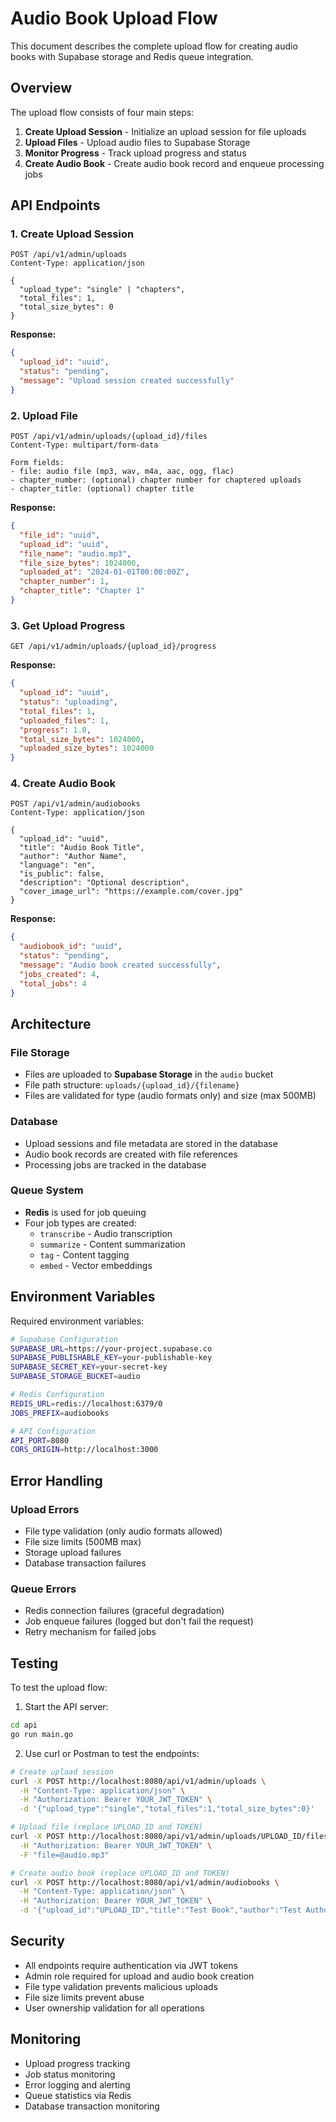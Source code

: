 # Audio Book Upload Flow

This document describes the complete upload flow for creating audio books with Supabase storage and Redis queue integration.

## Overview

The upload flow consists of four main steps:

1. **Create Upload Session** - Initialize an upload session for file uploads
2. **Upload Files** - Upload audio files to Supabase Storage
3. **Monitor Progress** - Track upload progress and status
4. **Create Audio Book** - Create audio book record and enqueue processing jobs

## API Endpoints

### 1. Create Upload Session

```
POST /api/v1/admin/uploads
Content-Type: application/json

{
  "upload_type": "single" | "chapters",
  "total_files": 1,
  "total_size_bytes": 0
}
```

**Response:**

```json
{
  "upload_id": "uuid",
  "status": "pending",
  "message": "Upload session created successfully"
}
```

### 2. Upload File

```
POST /api/v1/admin/uploads/{upload_id}/files
Content-Type: multipart/form-data

Form fields:
- file: audio file (mp3, wav, m4a, aac, ogg, flac)
- chapter_number: (optional) chapter number for chaptered uploads
- chapter_title: (optional) chapter title
```

**Response:**

```json
{
  "file_id": "uuid",
  "upload_id": "uuid",
  "file_name": "audio.mp3",
  "file_size_bytes": 1024000,
  "uploaded_at": "2024-01-01T00:00:00Z",
  "chapter_number": 1,
  "chapter_title": "Chapter 1"
}
```

### 3. Get Upload Progress

```
GET /api/v1/admin/uploads/{upload_id}/progress
```

**Response:**

```json
{
  "upload_id": "uuid",
  "status": "uploading",
  "total_files": 1,
  "uploaded_files": 1,
  "progress": 1.0,
  "total_size_bytes": 1024000,
  "uploaded_size_bytes": 1024000
}
```

### 4. Create Audio Book

```
POST /api/v1/admin/audiobooks
Content-Type: application/json

{
  "upload_id": "uuid",
  "title": "Audio Book Title",
  "author": "Author Name",
  "language": "en",
  "is_public": false,
  "description": "Optional description",
  "cover_image_url": "https://example.com/cover.jpg"
}
```

**Response:**

```json
{
  "audiobook_id": "uuid",
  "status": "pending",
  "message": "Audio book created successfully",
  "jobs_created": 4,
  "total_jobs": 4
}
```

## Architecture

### File Storage

- Files are uploaded to **Supabase Storage** in the `audio` bucket
- File path structure: `uploads/{upload_id}/{filename}`
- Files are validated for type (audio formats only) and size (max 500MB)

### Database

- Upload sessions and file metadata are stored in the database
- Audio book records are created with file references
- Processing jobs are tracked in the database

### Queue System

- **Redis** is used for job queuing
- Four job types are created:
  - `transcribe` - Audio transcription
  - `summarize` - Content summarization
  - `tag` - Content tagging
  - `embed` - Vector embeddings

## Environment Variables

Required environment variables:

```bash
# Supabase Configuration
SUPABASE_URL=https://your-project.supabase.co
SUPABASE_PUBLISHABLE_KEY=your-publishable-key
SUPABASE_SECRET_KEY=your-secret-key
SUPABASE_STORAGE_BUCKET=audio

# Redis Configuration
REDIS_URL=redis://localhost:6379/0
JOBS_PREFIX=audiobooks

# API Configuration
API_PORT=8080
CORS_ORIGIN=http://localhost:3000
```

## Error Handling

### Upload Errors

- File type validation (only audio formats allowed)
- File size limits (500MB max)
- Storage upload failures
- Database transaction failures

### Queue Errors

- Redis connection failures (graceful degradation)
- Job enqueue failures (logged but don't fail the request)
- Retry mechanism for failed jobs

## Testing

To test the upload flow:

1. Start the API server:

```bash
cd api
go run main.go
```

2. Use curl or Postman to test the endpoints:

```bash
# Create upload session
curl -X POST http://localhost:8080/api/v1/admin/uploads \
  -H "Content-Type: application/json" \
  -H "Authorization: Bearer YOUR_JWT_TOKEN" \
  -d '{"upload_type":"single","total_files":1,"total_size_bytes":0}'

# Upload file (replace UPLOAD_ID and TOKEN)
curl -X POST http://localhost:8080/api/v1/admin/uploads/UPLOAD_ID/files \
  -H "Authorization: Bearer YOUR_JWT_TOKEN" \
  -F "file=@audio.mp3"

# Create audio book (replace UPLOAD_ID and TOKEN)
curl -X POST http://localhost:8080/api/v1/admin/audiobooks \
  -H "Content-Type: application/json" \
  -H "Authorization: Bearer YOUR_JWT_TOKEN" \
  -d '{"upload_id":"UPLOAD_ID","title":"Test Book","author":"Test Author","language":"en","is_public":false}'
```

## Security

- All endpoints require authentication via JWT tokens
- Admin role required for upload and audio book creation
- File type validation prevents malicious uploads
- File size limits prevent abuse
- User ownership validation for all operations

## Monitoring

- Upload progress tracking
- Job status monitoring
- Error logging and alerting
- Queue statistics via Redis
- Database transaction monitoring
